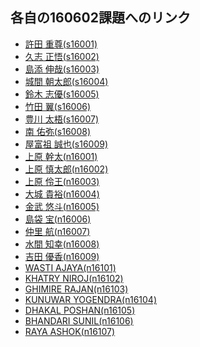 ## 各自の160602課題へのリンク

- <a href="https://github.com/s16001/exe160602/" target="_blank">許田 重尊(s16001)</a>
- <a href="https://github.com/s16002/exe160602/" target="_blank">久志 正悟(s16002)</a>
- <a href="https://github.com/s16003/exe160602/" target="_blank">島添 伸哉(s16003)</a>
- <a href="https://github.com/s16004/exe160602/" target="_blank">城間 朝太郎(s16004)</a>
- <a href="https://github.com/s16005/exe160602/" target="_blank">鈴木 志優(s16005)</a>
- <a href="https://github.com/s16006/exe160602/" target="_blank">竹田 翼(s16006)</a>
- <a href="https://github.com/s16007/exe160602/" target="_blank">豊川 太梧(s16007)</a>
- <a href="https://github.com/s16008/exe160602/" target="_blank">南 佑弥(s16008)</a>
- <a href="https://github.com/s16009/exe160602/" target="_blank">屋富祖 誠也(s16009)</a>
- <a href="https://github.com/n16001/exe160602/" target="_blank">上原 幹太(n16001)</a>
- <a href="https://github.com/n16002/exe160602/" target="_blank">上原 慎太郎(n16002)</a>
- <a href="https://github.com/n16003/exe160602/" target="_blank">上原 伶王(n16003)</a>
- <a href="https://github.com/n16004/exe160602/" target="_blank">大城 貴裕(n16004)</a>
- <a href="https://github.com/n16005/exe160602/" target="_blank">金武 悠斗(n16005)</a>
- <a href="https://github.com/n16006/exe160602/" target="_blank">島袋 宝(n16006)</a>
- <a href="https://github.com/n16007/exe160602/" target="_blank">仲里 航(n16007)</a>
- <a href="https://github.com/n16008/exe160602/" target="_blank">水間 知幸(n16008)</a>
- <a href="https://github.com/n16009/exe160602/" target="_blank">吉田 優香(n16009)</a>
- <a href="https://github.com/n16101/exe160602/" target="_blank">WASTI AJAYA(n16101)</a>
- <a href="https://github.com/n16102/exe160602/" target="_blank">KHATRY NIROJ(n16102)</a>
- <a href="https://github.com/n16103/exe160602/" target="_blank">GHIMIRE RAJAN(n16103)</a>
- <a href="https://github.com/n16104/exe160602/" target="_blank">KUNUWAR YOGENDRA(n16104)</a>
- <a href="https://github.com/n16105/exe160602/" target="_blank">DHAKAL POSHAN(n16105)</a>
- <a href="https://github.com/n16106/exe160602/" target="_blank">BHANDARI SUNIL(n16106)</a>
- <a href="https://github.com/n16107/exe160602/" target="_blank">RAYA ASHOK(n16107)</a>